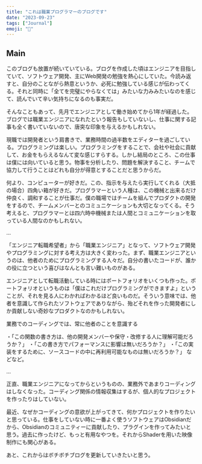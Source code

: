 ```yaml
---
title: "これは職業プログラマーのブログです"
date: "2023-09-23"
tags: ["Journal"]
emoji: "🤞"
---
```


## Main
このブログも放置が続いていている。ブログを作成した頃はエンジニアを目指していて、ソフトウェア開発、主にWeb開発の勉強を熱心にしていた。今読み返すと、自分のことながら熱意というか、必死に勉強している感じが伝わってくる。それと同時に「全てを完璧にやらなくては」みたいな力みみたいなのを感じて、読んでいて辛い気持ちになるのも事実だ。

そんなこともあって、先月でエンジニアとして働き始めてから1年が経過した。ブログでは職業エンジニアになれたという報告もしていないし、仕事に関する記事も全く書いていないので、唐突な印象を与えるかもしれない。

現職では開発者という肩書きで、業務時間の過半数をエディターを過ごしている。プログラミングは楽しい。プログラミングをすることで、会社や社会に貢献して、お金をもらえるなんて変な感じすらする。しかし結局のところ、この仕事は僕には向いていると思う。物事を分析したり、問題を解決すること、チームで協力して行うことはどれも自分が得意とすることだと思うからだ。

何より、コンピューターが好きだ。この、指示を与えたら実行してくれる（大抵の場合）四角い箱が好きだ。プログラマーという人種は、この機械と出来るだけ仲良く、調和することが仕事だ。僕の職場ではチームを組んでプロダクトの開発をするので、チームメンバーとのコミュニケーションも大切となってくる。そう考えると、プログラマーとは四六時中機械または人間とコミュニケーションを取っている人間なのかもしれない。


…


「エンジニア転職希望者」から「職業エンジニア」となって、ソフトウェア開発やプログラミングに対する考え方は大きく変わった。まず、職業エンジニアというのは、他者のためにプログラミングする人々だ。自分の書いたコードが、誰かの役に立つという喜びはなんとも言い難いものがある。

エンジニアとして転職活動している時にはポートフォリオをいくつも作った。ポートフォリオというものは「僕はこれだけプログラミングができますよ」ということが、それを見る人にわかればわかるほど良いものだ。そういう意味では、他者を意識して作られたソフトウェアでありながら、殆どそれを作った開発者にしか貢献しない奇妙なプロダクトなのかもしれない。

業務でのコーディングでは、常に他者のことを意識する

・「この関数の書き方は、他の開発メンバーや保守・改修する人に理解可能だろうか？」
・「この書き方でパフォーマンスに影響は無いだろうか？」
・「この実装をするために、ソースコードの中に再利用可能なものは無いだろうか？」
などなど。

…

正直、職業エンジニアになってからというものの、業務外であまりコーディングはしなくなった。コーディング関係の情報収集はするが、個人的なプロジェクトを作ったりはしていない。

最近、なぜかコーディングの意欲が上がってきて、何かプロジェクトを作りたいと思っている。仕事をしていない時に一番よく使うソフトウェアはObsidianだから、Obsidianのコミュニティーに貢献したり、プラグインを作ってみたいと思う。過去に作ったけど、もっと有用なやつを。それからShaderを用いた映像制作にも関心がある。

あと、これからはボチボチブログを更新していきたいと思う。
